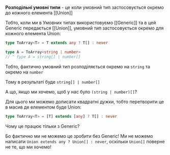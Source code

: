 **Розподільні умовні типи** - це коли умовний тип застосовується окремо до кожного елемента [[Union]]

Тобто, коли ми в Умовних типах використовуємо [[Generic]] та в цей Generic передається [[Union]], умовний тип застосовується окремо для кожного елемента Union:

```ts
type ToArray<T> = T extends any ? T[] : never

type A = ToArray<string | number>
// ^ type A = string[] | number[]
```

Тобто, фактично умовний тип розподіляється окремо на `string` та окремо на `number`

Тому в результаті буде `string[] | number[]`

А що, якщо ми хочемо, щоб у нас було `(string | number)[]`?

Для цього ми можемо дописати квадратні дужки, тобто перетворити це в масив де елементом буде Union:

```ts
type ToArray<T> = [T] extends [any] ? T[] : never
```

Чому це працює тільки з Generic?

Бо фактично ми не можемо це зробити без Generic! Ми не можемо написати `Union extends any ? Union[] : never`, оскільки `Union[]` поверне не те, що ми хочемо!


